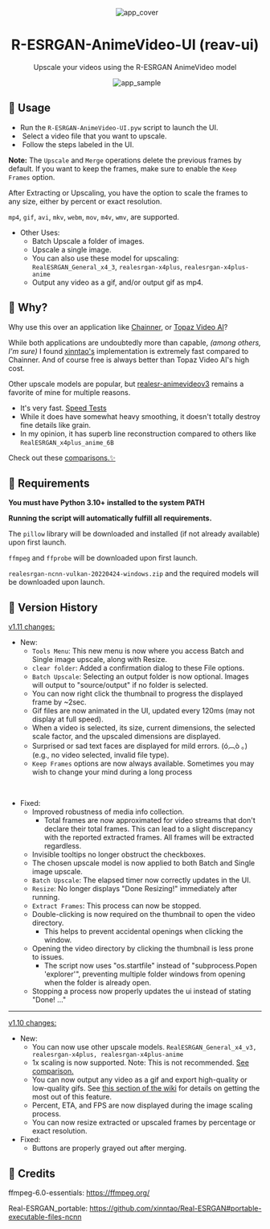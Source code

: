 <p align="center">
  <img src="https://github.com/Nenotriple/R-ESRGAN-AnimeVideo-UI/assets/70049990/1bb2b8da-0f11-401d-a873-7d2f55883fa3" alt="app_cover">
</p>

<h1 align="center">R-ESRGAN-AnimeVideo-UI (reav-ui)</h1>
<p align="center">Upscale your videos using the R-ESRGAN AnimeVideo model</p>

<p align="center">
  <img src="https://github.com/Nenotriple/R-ESRGAN-AnimeVideo-UI/assets/70049990/8b6a27b7-07dc-4820-8455-477a3839fe62)" alt="app_sample">
</p>

## 📝 Usage

- Run the `R-ESRGAN-AnimeVideo-UI.pyw` script to launch the UI.
-  Select a video file that you want to upscale.
-  Follow the steps labeled in the UI.

**Note:** The `Upscale` and `Merge` operations delete the previous frames by default. If you want to keep the frames, make sure to enable the `Keep Frames` option.

After Extracting or Upscaling, you have the option to scale the frames to any size, either by percent or exact resolution.

`mp4`, `gif`, `avi`, `mkv`, `webm`, `mov`, `m4v`, `wmv`, are supported.

- Other Uses:
  - Batch Upscale a folder of images.
  - Upscale a single image.
  - You can also use these model for upscaling: `RealESRGAN_General_x4_3`, `realesrgan-x4plus`, `realesrgan-x4plus-anime`
  - Output any video as a gif, and/or output gif as mp4.


## 🤷 Why?

Why use this over an application like [Chainner](https://github.com/chaiNNer-org/chaiNNer), or [Topaz Video AI](https://www.topazlabs.com/)?

While both applications are undoubtedly more than capable, *(among others, I'm sure)* I found [xinntao's](https://github.com/xinntao) implementation is extremely fast compared to Chainner. And of course free is always better than Topaz Video AI's high cost.

Other upscale models are popular, but [realesr-animevideov3](https://github.com/xinntao/Real-ESRGAN/blob/master/docs/anime_video_model.md) remains a favorite of mine for multiple reasons.
- It's very fast. [Speed Tests](https://github.com/Nenotriple/R-ESRGAN-AnimeVideo-UI/wiki/Speed-Tests)
- While it does have somewhat heavy smoothing, it doesn't totally destroy fine details like grain.
- In my opinion, it has superb line reconstruction compared to others like `RealESRGAN_x4plus_anime_6B`

Check out these [comparisons.✨](https://github.com/Nenotriple/R-ESRGAN-AnimeVideo-UI/wiki/Comparisons)

## 🚩 Requirements

**You must have Python 3.10+ installed to the system PATH**

**Running the script will automatically fulfill all requirements.**

The `pillow` library will be downloaded and installed (if not already available) upon first launch.

`ffmpeg` and `ffprobe` will be downloaded upon first launch.

`realesrgan-ncnn-vulkan-20220424-windows.zip` and the required models will be downloaded upon launch.


## 📜 Version History

[v1.11 changes:](https://github.com/Nenotriple/R-ESRGAN-AnimeVideo-UI/releases/tag/v1.11)

- New:
  - `Tools Menu`: This new menu is now where you access Batch and Single image upscale, along with Resize.
  - `clear folder`: Added a confirmation dialog to these File options.
  - `Batch Upscale`: Selecting an output folder is now optional. Images will output to "source/output" if no folder is selected.
  - You can now right click the thumbnail to progress the displayed frame by ~2sec.
  - Gif files are now animated in the UI, updated every 120ms (may not display at full speed).
  - When a video is selected, its size, current dimensions, the selected scale factor, and the upscaled dimensions are displayed.
  - Surprised or sad text faces are displayed for mild errors. (ó︹ò ｡) (e.g., no video selected, invalid file type).
  - `Keep Frames` options are now always available. Sometimes you may wish to change your mind during a long process
<br>

- Fixed:
  - Improved robustness of media info collection.
    - Total frames are now approximated for video streams that don't declare their total frames. This can lead to a slight discrepancy with the reported extracted frames. All frames will be extracted regardless.
  - Invisible tooltips no longer obstruct the checkboxes.
  - The chosen upscale model is now applied to both Batch and Single image upscale.
  - `Batch Upscale`: The elapsed timer now correctly updates in the UI.
  - `Resize`: No longer displays "Done Resizing!" immediately after running.
  - `Extract Frames`: This process can now be stopped.
  - Double-clicking is now required on the thumbnail to open the video directory.
    - This helps to prevent accidental openings when clicking the window.
  - Opening the video directory by clicking the thumbnail is less prone to issues.
    - The script now uses "os.startfile" instead of "subprocess.Popen 'explorer'", preventing multiple folder windows from opening when the folder is already open.
  - Stopping a process now properly updates the ui instead of stating "Done! ..."

___
[v1.10 changes:](https://github.com/Nenotriple/R-ESRGAN-AnimeVideo-UI/releases/tag/v1.10)

- New:
  - You can now use other upscale models. `RealESRGAN_General_x4_v3, realesrgan-x4plus, realesrgan-x4plus-anime`
  - 1x scaling is now supported. Note: This is not recommended. [See comparison.](https://github.com/Nenotriple/R-ESRGAN-AnimeVideo-UI/wiki/Comparisons)
  - You can now output any video as a gif and export high-quality or low-quality gifs. See [this section of the wiki](https://github.com/Nenotriple/R-ESRGAN-AnimeVideo-UI/wiki/Gif-creation-and-settings) for details on getting the most out of this feature.
  - Percent, ETA, and FPS are now displayed during the image scaling process.
  - You can now resize extracted or upscaled frames by percentage or exact resolution.  
- Fixed:
  - Buttons are properly grayed out after merging.
  
## 👥 **Credits**

ffmpeg-6.0-essentials: https://ffmpeg.org/

Real-ESRGAN_portable: https://github.com/xinntao/Real-ESRGAN#portable-executable-files-ncnn
